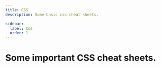 ```yaml
---
title: CSS
description: Some basic css cheat sheets.

sidebar:
  label: Css
  order: 1
---
```


# Some important CSS cheat sheets.
